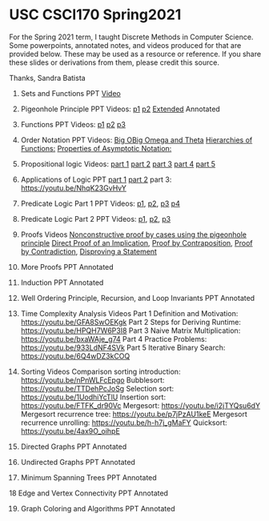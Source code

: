 # USC CSCI170 Spring2021

For the Spring 2021 term, I taught Discrete Methods in Computer Science. Some powerpoints, annotated notes, and videos produced for that are provided below. These may be used as a resource or reference. If you share these slides or derivations from them, please credit this source.

Thanks, Sandra Batista

1. Sets and Functions PPT [Video](https://youtu.be/0edKTYqt0ck)
2. Pigeonhole Principle PPT Videos: [p1](https://youtu.be/qPAN-CDGM64) [p2](https://youtu.be/lRvYpKoeUvQ)
[Extended](https://youtu.be/Mkp0d8Xve6k) Annotated
3. Functions PPT Videos: [p1](https://youtu.be/KtZMVIlReC) [p2](https://youtu.be/JKslzT8KRGA) [p3](https://youtu.be/pllCIjewRko)
4. Order Notation PPT Videos: [Big O](https://youtu.be/ULZuyv_NO2g)[Big Omega and Theta](https://youtu.be/l-X2EMvTLDY)
[Hierarchies of Functions:](https://youtu.be/691PNdtZ-fE)
[Properties of Asymptotic Notation:](https://youtu.be/dk6MZ_wa_pY)

5. Propositional logic Videos: [part 1](https://www.dropbox.com/s/odxadq6u6tspeu8/Propositional_logic_1.MP4?dl=0)
[part 2](https://www.dropbox.com/s/8wtktz7xtbafc6i/Propositional_logic_2.MP4?dl=0)
[part 3](https://www.dropbox.com/s/24jnru1yq6dc6rb/Propositional_logic_3.mp4?dl=0)
[part 4](https://www.dropbox.com/s/b5chwrbixz317pa/Propositional_logic_4.MP4?dl=0)
[part 5](https://www.dropbox.com/s/szs12is3vgkrj0i/Propositional_logic_5.MP4?dl=0)

6. Applications of Logic PPT  [part 1](https://youtu.be/d4xi5ZPDmTc)
[part 2](https://youtu.be/coBn48Jfrek)
part 3: https://youtu.be/NhqK23GvHvY

7. Predicate Logic Part 1 PPT
Videos: 
[p1](https://youtu.be/oIrzScPE_20), 
[p2](https://youtu.be/nHDrd-S4HU4),
[p3](https://youtu.be/RxZl5Ve-6is)
[p4](https://youtu.be/3KwEelaeHoo)

8. Predicate Logic Part 2 PPT
Videos: [p1](https://youtu.be/6o19Oo9CX30),
[p2](https://youtu.be/ou1Jj8t2R0Q),
[p3](https://youtu.be/xWohjOGvrZw)


9. Proofs Videos
[Nonconstructive proof by cases using the pigeonhole principle](https://youtu.be/wPcnDPcI6kE)
[Direct Proof of an Implication](https://youtu.be/AIz4I0jMhQA),
[Proof by Contraposition](https://youtu.be/4Dxsyu0YaLs),
[Proof by Contradiction](https://youtu.be/Qy08PAQvFn8),
[Disproving a Statement](https://youtu.be/nfhEER17C1M)

10. More Proofs PPT Annotated

11. Induction PPT Annotated

12. Well Ordering Principle, Recursion, and Loop Invariants PPT Annotated

13. Time Complexity Analysis Videos
Part 1 Definition and Motivation: https://youtu.be/GFA8SwOEKgk
Part 2 Steps for Deriving Runtime: https://youtu.be/HPQH7W6P3I8
Part 3 Naive Matrix Multiplication: https://youtu.be/bxaWAje_g74
Part 4 Practice Problems: https://youtu.be/933LdNF4SVk
Part 5 Iterative Binary Search: https://youtu.be/6Q4wDZ3kCOQ


14. Sorting Videos
Comparison sorting introduction: https://youtu.be/nPnWLFcEpgo
Bubblesort: https://youtu.be/TTDehPcJoSg
Selection sort: https://youtu.be/1UodhiYcTlU
Insertion sort: https://youtu.be/FTFK_dr90Vc
Mergesort: https://youtu.be/i2jTYQsu6dY
Mergesort recurrence tree: https://youtu.be/p7jPzAU1keE
Mergesort recurrence unrolling: https://youtu.be/h-h7j_gMaFY
Quicksort: https://youtu.be/4ax9O_oihpE

15. Directed Graphs PPT Annotated

16. Undirected Graphs PPT Annotated

17. Minimum Spanning Trees PPT Annotated

18 Edge and Vertex Connectivity PPT Annotated

19. Graph Coloring and Algorithms PPT Annotated
